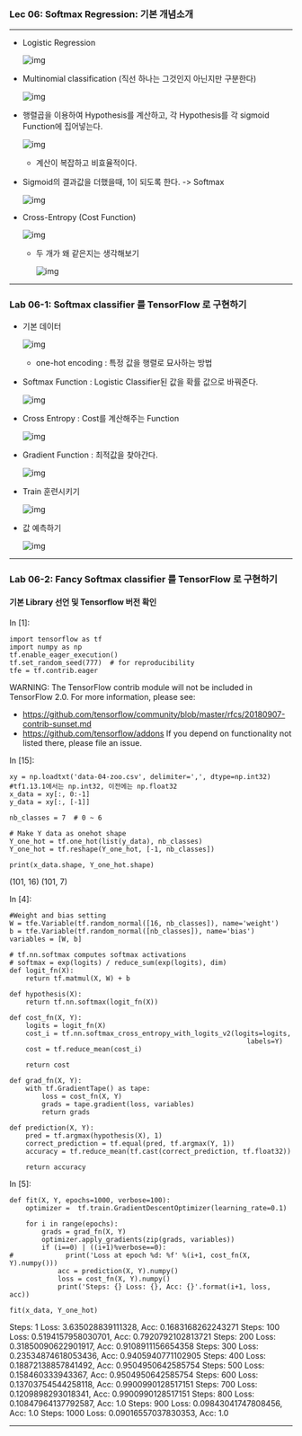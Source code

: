### Lec 06: Softmax Regression: 기본 개념소개

---

- Logistic Regression

  ![img](../resources/img/0530/img1.png)

- Multinomial classification (직선 하나는 그것인지 아닌지만 구분한다)

  ![img](../resources/img/0530/img2.png)

- 행렬곱을 이용하여 Hypothesis를 계산하고, 각 Hypothesis를 각 sigmoid Function에 집어넣는다.

  ![img](../resources/img/0530/img3.png)

  - 계산이 복잡하고 비효율적이다.

- Sigmoid의 결과값을 더했을때, 1이 되도록 한다. -> Softmax

  ![img](../resources/img/0530/img4.png)

- Cross-Entropy (Cost Function)

  ![img](../resources/img/0530/img5.png)

  
  - 두 개가 왜 같은지는 생각해보기

    ![img](../resources/img/0530/img6.png)

---

### Lab 06-1: Softmax classifier 를 TensorFlow 로 구현하기

- 기본 데이터

  ![img](../resources/img/0530/img7.png)

  - one-hot encoding : 특정 값을 행렬로 묘사하는 방법

- Softmax Function : Logistic Classifier된 값을 확률 값으로 바꿔준다.

  ![img](../resources/img/0530/img8.png)

- Cross Entropy : Cost를 계산해주는 Function

  ![img](../resources/img/0530/img9.png)

- Gradient Function : 최적값을 찾아간다.

  ![img](../resources/img/0530/img10.png)

- Train 훈련시키기

  ![img](../resources/img/0530/img11.png)

- 값 예측하기

  ![img](../resources/img/0530/img12.png)

---

### Lab 06-2: Fancy Softmax classifier 를 TensorFlow 로 구현하기

#### 기본 Library 선언 및 Tensorflow 버전 확인

In [1]: 

```
import tensorflow as tf
import numpy as np
tf.enable_eager_execution()
tf.set_random_seed(777)  # for reproducibility
tfe = tf.contrib.eager
```

WARNING: The TensorFlow contrib module will not be included in TensorFlow 2.0.
For more information, please see:
  * https://github.com/tensorflow/community/blob/master/rfcs/20180907-contrib-sunset.md
  * https://github.com/tensorflow/addons
If you depend on functionality not listed there, please file an issue.



In [15]:

```
xy = np.loadtxt('data-04-zoo.csv', delimiter=',', dtype=np.int32) #tf1.13.1에서는 np.int32, 이전에는 np.float32
x_data = xy[:, 0:-1]
y_data = xy[:, [-1]]

nb_classes = 7  # 0 ~ 6

# Make Y data as onehot shape
Y_one_hot = tf.one_hot(list(y_data), nb_classes)
Y_one_hot = tf.reshape(Y_one_hot, [-1, nb_classes])

print(x_data.shape, Y_one_hot.shape)
```

(101, 16) (101, 7)



In [4]:

```
#Weight and bias setting
W = tfe.Variable(tf.random_normal([16, nb_classes]), name='weight')
b = tfe.Variable(tf.random_normal([nb_classes]), name='bias')
variables = [W, b]

# tf.nn.softmax computes softmax activations
# softmax = exp(logits) / reduce_sum(exp(logits), dim)
def logit_fn(X):
    return tf.matmul(X, W) + b

def hypothesis(X):
    return tf.nn.softmax(logit_fn(X))

def cost_fn(X, Y):
    logits = logit_fn(X)
    cost_i = tf.nn.softmax_cross_entropy_with_logits_v2(logits=logits,
                                                           labels=Y)
    cost = tf.reduce_mean(cost_i)
    
    return cost

def grad_fn(X, Y):
    with tf.GradientTape() as tape:
        loss = cost_fn(X, Y)
        grads = tape.gradient(loss, variables)
        return grads
    
def prediction(X, Y):
    pred = tf.argmax(hypothesis(X), 1)
    correct_prediction = tf.equal(pred, tf.argmax(Y, 1))
    accuracy = tf.reduce_mean(tf.cast(correct_prediction, tf.float32))

    return accuracy
```



In [5]:

```
def fit(X, Y, epochs=1000, verbose=100):
    optimizer =  tf.train.GradientDescentOptimizer(learning_rate=0.1)

    for i in range(epochs):
        grads = grad_fn(X, Y)
        optimizer.apply_gradients(zip(grads, variables))
        if (i==0) | ((i+1)%verbose==0):
#             print('Loss at epoch %d: %f' %(i+1, cost_fn(X, Y).numpy()))
            acc = prediction(X, Y).numpy()
            loss = cost_fn(X, Y).numpy() 
            print('Steps: {} Loss: {}, Acc: {}'.format(i+1, loss, acc))

fit(x_data, Y_one_hot)
```

Steps: 1 Loss: 3.635028839111328, Acc: 0.1683168262243271
Steps: 100 Loss: 0.5194157958030701, Acc: 0.7920792102813721
Steps: 200 Loss: 0.31850090622901917, Acc: 0.9108911156654358
Steps: 300 Loss: 0.23534874618053436, Acc: 0.9405940771102905
Steps: 400 Loss: 0.18872138857841492, Acc: 0.9504950642585754
Steps: 500 Loss: 0.158460333943367, Acc: 0.9504950642585754
Steps: 600 Loss: 0.13703754544258118, Acc: 0.9900990128517151
Steps: 700 Loss: 0.1209898293018341, Acc: 0.9900990128517151
Steps: 800 Loss: 0.10847964137792587, Acc: 1.0
Steps: 900 Loss: 0.09843041747808456, Acc: 1.0
Steps: 1000 Loss: 0.09016557037830353, Acc: 1.0

---

